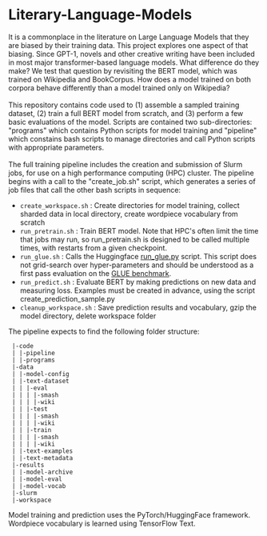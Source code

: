 # Literary-Language-Models
It is a commonplace in the literature on Large Language Models that they are biased by their training data. This project explores one aspect of that biasing. Since GPT-1, novels and other creative writing have been included in most major transformer-based language models. What difference do they make? We test that question by revisiting the BERT model, which was trained on Wikipedia and BookCorpus. How does a model trained on both corpora behave differently than a model trained only on Wikipedia?<br><br>
This repository contains code used to (1) assemble a sampled training dataset, (2) train a full BERT model from scratch, and (3) perform a few basic evaluations of the model. Scripts are contained two sub-directories: "programs" which contains Python scripts for model training and "pipeline" which constains bash scripts to manage directories and call Python scripts with appropriate parameters.<br><br>
The full training pipeline includes the creation and submission of Slurm jobs, for use on a high performance computing (HPC) cluster. The pipeline begins with a call to the "create_job.sh" script, which generates a series of job files that call the other bash scripts in sequence:
* `create_workspace.sh` : Create directories for model training, collect sharded data in local directory, create wordpiece vocabulary from scratch
* `run_pretrain.sh` : Train BERT model. Note that HPC's often limit the time that jobs may run, so run_pretrain.sh is designed to be called multiple times, with restarts from a given checkpoint.
* `run_glue.sh` : Calls the Huggingface [run_glue.py](https://github.com/huggingface/transformers/blob/main/examples/pytorch/text-classification/run_glue.py) script. This script does not grid-search over hyper-parameters and should be understood as a first pass evaluation on the [GLUE benchmark](https://gluebenchmark.com).
* `run_predict.sh` : Evaluate BERT by making predictions on new data and measuring loss. Examples must be created in advance, using the script create_prediction_sample.py
* `cleanup_workspace.sh` : Save prediction results and vocabulary, gzip the model directory, delete workspace folder

The pipeline expects to find the following folder structure:
```
 |-code
 | |-pipeline
 | |-programs
 |-data
 | |-model-config
 | |-text-dataset
 | | |-eval
 | | | |-smash
 | | | |-wiki
 | | |-test
 | | | |-smash
 | | | |-wiki
 | | |-train
 | | | |-smash
 | | | |-wiki
 | |-text-examples
 | |-text-metadata
 |-results
 | |-model-archive
 | |-model-eval
 | |-model-vocab
 |-slurm
 |-workspace
```

Model training and prediction uses the PyTorch/HuggingFace framework. Wordpiece vocabulary is learned using TensorFlow Text.
